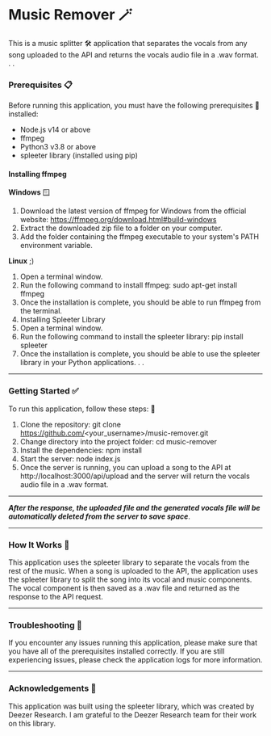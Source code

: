 # Music Remover 🪄

This is a music splitter 🛠️ application that separates the vocals from any song uploaded to the API and returns the vocals audio file in a .wav format.
.
.

### Prerequisites 📋

Before running this application, you must have the following prerequisites 📝 installed:

- Node.js v14 or above
- ffmpeg
- Python3 v3.8 or above
- spleeter library (installed using pip)

#### Installing ffmpeg

**Windows** 🪟

1. Download the latest version of ffmpeg for Windows from the official website: https://ffmpeg.org/download.html#build-windows
2. Extract the downloaded zip file to a folder on your computer.
3. Add the folder containing the ffmpeg executable to your system's PATH environment variable.

**Linux** ;)

1. Open a terminal window.
2. Run the following command to install ffmpeg: sudo apt-get install ffmpeg
3. Once the installation is complete, you should be able to run ffmpeg from the terminal.
4. Installing Spleeter Library
5. Open a terminal window.
6. Run the following command to install the spleeter library: pip install spleeter
7. Once the installation is complete, you should be able to use the spleeter library in your Python applications.
   .
   .

---

### Getting Started ✅

To run this application, follow these steps: 🥅

1. Clone the repository: git clone https://github.com/<your_username>/music-remover.git
2. Change directory into the project folder: cd music-remover
3. Install the dependencies: npm install
4. Start the server: node index.js
5. Once the server is running, you can upload a song to the API at http://localhost:3000/api/upload and the server will return the vocals audio file in a .wav format.

---

_**After the response, the uploaded file and the generated vocals file will be automatically deleted from the server to save space**_.

---

### How It Works 🧠

This application uses the spleeter library to separate the vocals from the rest of the music. When a song is uploaded to the API, the application uses the spleeter library to split the song into its vocal and music components. The vocal component is then saved as a .wav file and returned as the response to the API request.

---

### Troubleshooting 🔨

If you encounter any issues running this application, please make sure that you have all of the prerequisites installed correctly. If you are still experiencing issues, please check the application logs for more information.

---

### Acknowledgements 🙏

This application was built using the spleeter library, which was created by Deezer Research. I am grateful to the Deezer Research team for their work on this library.
